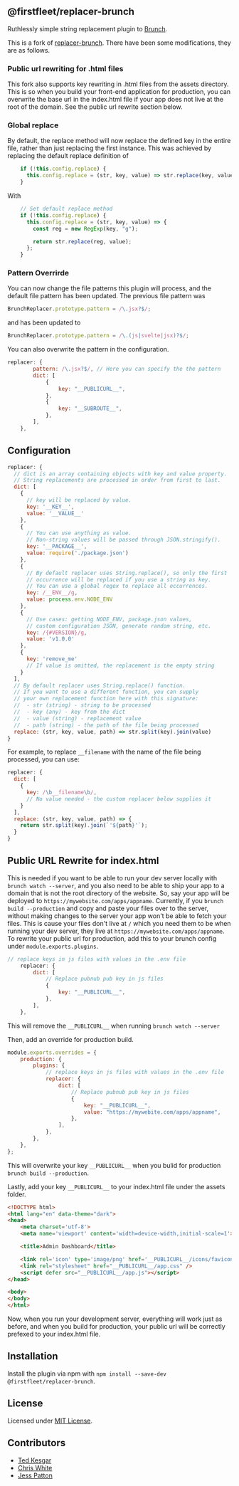 ## @firstfleet/replacer-brunch
Ruthlessly simple string replacement plugin to [Brunch](http://brunch.io).

This is a fork of [replacer-brunch](https://github.com/firstfleetinc/replacer-brunch). There have been some
modifications, they are as follows.

### Public url rewriting for .html files
This fork also supports key rewriting in .html files from the assets directory. This is so when you build your front-end application for production, you can overwrite the base url in the index.html file if your app does not live at the root of the domain. See the public url rewrite section below.

### Global replace
By default, the replace method will now replace the defined key in the entire file, rather than just replacing the first instance. This was achieved by replacing the default replace definition of

```js
    if (!this.config.replace) {
      this.config.replace = (str, key, value) => str.replace(key, value);
    }
```

With

```js
    // Set default replace method
    if (!this.config.replace) {
      this.config.replace = (str, key, value) => {
        const reg = new RegExp(key, "g");

        return str.replace(reg, value);
      };
    }
```

### Pattern Overrirde
You can now change the file patterns this plugin will process, and the default file pattern has been updated.
The previous file pattern was

```js
BrunchReplacer.prototype.pattern = /\.jsx?$/;
```

and has been updated to

```js
BrunchReplacer.prototype.pattern = /\.(js|svelte|jsx)?$/;
```

You can also overwrite the pattern in the configuration.

```js
replacer: {
        pattern: /\.jsx?$/, // Here you can specify the the pattern
        dict: [
            {
                key: "__PUBLICURL__",
            },
            {
                key: "__SUBROUTE__",
            },
        ],
    },
```

## Configuration

```js
replacer: {
  // dict is an array containing objects with key and value property.
  // String replacements are processed in order from first to last.
  dict: [
    {
      // key will be replaced by value.
      key: '__KEY__',
      value: '__VALUE__'
    },
    {
      // You can use anything as value.
      // Non-string values will be passed through JSON.stringify().
      key: '__PACKAGE__',
      value: require('./package.json')
    },
    {
      // By default replacer uses String.replace(), so only the first
      // occurrence will be replaced if you use a string as key.
      // You can use a global regex to replace all occurrences.
      key: /__ENV__/g,
      value: process.env.NODE_ENV
    },
    {
      // Use cases: getting NODE_ENV, package.json values,
      // custom configuration JSON, generate random string, etc.
      key: /{#VERSION}/g,
      value: 'v1.0.0'
    },
    {
      key: 'remove_me'
      // If value is omitted, the replacement is the empty string
    }
  ],
  // By default replacer uses String.replace() function.
  // If you want to use a different function, you can supply
  // your own replacement function here with this signature:
  //  - str (string) - string to be processed
  //  - key (any) - key from the dict
  //  - value (string) - replacement value
  //  - path (string) - the path of the file being processed
  replace: (str, key, value, path) => str.split(key).join(value)
}
```

For example, to replace `__filename` with the name of the file being
processed, you can use:

```js
replacer: {
  dict: [
    {
      key: /\b__filename\b/,
      // No value needed - the custom replacer below supplies it
    }
  ],
  replace: (str, key, value, path) => {
    return str.split(key).join(`'${path}'`);
  }
}
```

## Public URL Rewrite for index.html

This is needed if you want to be able to run your dev server locally with `brunch watch --server`, and
you also need to be able to ship your app to a domain that is not the root directory of the website. So,
say your app will be deployed to `https://mywebsite.com/apps/appname`. Currently, if you `brunch build --production` and copy and paste your files over to the server, without making changes to the server your app won't be able to fetch your files. This is cause your files don't live at `/` which you need them to be when running your dev server, they live at `https://mywebsite.com/apps/appname`. To rewrite your public url for production, add this to your brunch config under `module.exports.plugins`.

```js
// replace keys in js files with values in the .env file
    replacer: {
        dict: [
            // Replace pubnub pub key in js files
            {
                key: "__PUBLICURL__",
            },
        ],
    },
```

This will remove the `__PUBLICURL__` when running `brunch watch --server`

Then, add an override for production build.

```js
module.exports.overrides = {
    production: {
        plugins: {
            // replace keys in js files with values in the .env file
            replacer: {
                dict: [
                    // Replace pubnub pub key in js files
                    {
                        key: "__PUBLICURL__",
                        value: "https://mywebite.com/apps/appname",
                    },
                ],
            },
        },
    },
};
```

This will overwrite your key `__PUBLICURL__` when you bulid for production `brunch build --production`.

Lastly, add your key `__PUBLICURL__` to your index.html file under the assets folder.

```html
<!DOCTYPE html>
<html lang="en" data-theme="dark">
<head>
	<meta charset='utf-8'>
	<meta name='viewport' content='width=device-width,initial-scale=1'>

	<title>Admin Dashboard</title>

    <link rel='icon' type='image/png' href='__PUBLICURL__/icons/favicon.png'>
    <link rel="stylesheet" href="__PUBLICURL__/app.css" />
    <script defer src="__PUBLICURL__/app.js"></script>
</head>

<body>
</body>
</html>
```

Now, when you run your development server, everything will work just as before, and when you build for production, your public url will be correctly prefexed to your index.html file.

## Installation

Install the plugin via npm with `npm install --save-dev @firstfleet/replacer-brunch`.

## License

Licensed under [MIT License](https://github.com/tkesgar/replacer-brunch/blob/master/LICENSE).

## Contributors

* [Ted Kesgar](https://github.com/tkesgar)
* [Chris White](https://github.com/cxw42)
* [Jess Patton](https://github.com/Jesspu)
